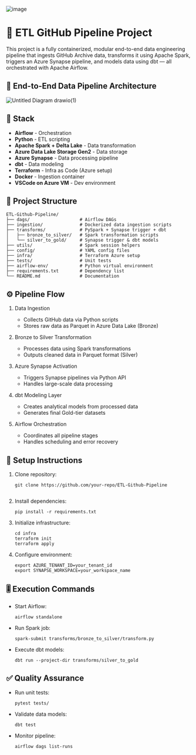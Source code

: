 ![image](https://github.com/user-attachments/assets/4a1b8b5b-1b8e-4363-b475-f9f85cdf3c64)


# 🚀 ETL GitHub Pipeline Project

This project is a fully containerized, modular end-to-end data engineering pipeline that ingests GitHub Archive data, transforms it using Apache Spark, triggers an Azure Synapse pipeline, and models data using dbt — all orchestrated with Apache Airflow.

## 🔨 End-to-End Data Pipeline Architecture

![Untitled Diagram drawio(1)](https://github.com/user-attachments/assets/73394ad2-fd42-4414-9662-2d6bb61c7d0d)



## 🔧 Stack

- **Airflow** - Orchestration  
- **Python** - ETL scripting  
- **Apache Spark + Delta Lake** - Data transformation  
- **Azure Data Lake Storage Gen2** - Data storage  
- **Azure Synapse** - Data processing pipeline  
- **dbt** - Data modeling  
- **Terraform** - Infra as Code (Azure setup)  
- **Docker** - Ingestion container  
- **VSCode on Azure VM** - Dev environment  

## 📁 Project Structure

```text
ETL-Github-Pipeline/
├── dags/                   # Airflow DAGs
├── ingestion/              # Dockerized data ingestion scripts
├── transforms/             # PySpark + Synapse trigger + dbt
│   ├── bronze_to_silver/   # Spark transformation scripts
│   └── silver_to_gold/     # Synapse trigger & dbt models
├── utils/                  # Spark session helpers
├── config/                 # YAML config files
├── infra/                  # Terraform Azure setup
├── tests/                  # Unit tests
├── airflow-env/            # Python virtual environment
├── requirements.txt        # Dependency list
└── README.md               # Documentation
```
## ⚙️ Pipeline Flow
1. Data Ingestion  
   - Collects GitHub data via Python scripts  
   - Stores raw data as Parquet in Azure Data Lake (Bronze)  

2. Bronze to Silver Transformation  
   - Processes data using Spark transformations  
   - Outputs cleaned data in Parquet format (Silver)  

3. Azure Synapse Activation  
   - Triggers Synapse pipelines via Python API  
   - Handles large-scale data processing  

4. dbt Modeling Layer  
   - Creates analytical models from processed data  
   - Generates final Gold-tier datasets  

5. Airflow Orchestration  
   - Coordinates all pipeline stages  
   - Handles scheduling and error recovery  

## 🚦 Setup Instructions
1. Clone repository:
   ```
   git clone https://github.com/your-repo/ETL-Github-Pipeline  
  
3. Install dependencies:
   ```
   pip install -r requirements.txt  

5. Initialize infrastructure:
   ```
   cd infra  
   terraform init  
   terraform apply  

7. Configure environment:
   ```
   export AZURE_TENANT_ID=your_tenant_id  
   export SYNAPSE_WORKSPACE=your_workspace_name  

## 🎚 Execution Commands
- Start Airflow:
  ```
  airflow standalone  

- Run Spark job:
  ```
  spark-submit transforms/bronze_to_silver/transform.py  

- Execute dbt models:
  ```
  dbt run --project-dir transforms/silver_to_gold  

## ✅ Quality Assurance
- Run unit tests:
  ```
  pytest tests/  

- Validate data models:
  ```
  dbt test  

- Monitor pipeline:
  ```
  airflow dags list-runs  

